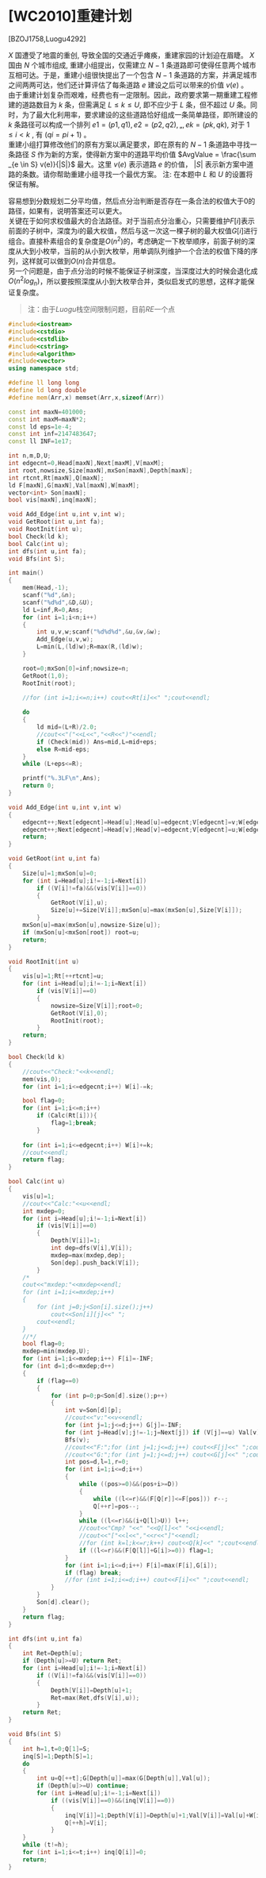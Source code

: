 # [WC2010]重建计划
[BZOJ1758,Luogu4292]

$X$ 国遭受了地震的重创, 导致全国的交通近乎瘫痪，重建家园的计划迫在眉睫。 $X$ 国由 $N$ 个城市组成, 重建小组提出，仅需建立 $N-1$ 条道路即可使得任意两个城市互相可达。于是，重建小组很快提出了一个包含 $N-1$ 条道路的方案，并满足城市之间两两可达，他们还计算评估了每条道路 $e$ 建设之后可以带来的价值 $v(e)$ 。  
由于重建计划复杂而艰难，经费也有一定限制。因此，政府要求第一期重建工程修建的道路数目为 $k$ 条，但需满足 $L \le k \le U$, 即不应少于 $L$ 条，但不超过 $U$ 条。同时，为了最大化利用率，要求建设的这些道路恰好组成一条简单路径，即所建设的 $k$ 条路径可以构成一个排列 $e1 = (p1, q1), e2 = (p2, q2), „, ek = (pk, qk),$  对于 $1 \le i < k$ , 有 $(qi = pi+1)$ 。  
重建小组打算修改他们的原有方案以满足要求，即在原有的 $N-1$ 条道路中寻找一条路径 $S$ 作为新的方案，使得新方案中的道路平均价值 $AvgValue = \frac{\sum _{e \in S} v(e)}{|S|}$ 最大。这里 $v(e)$ 表示道路 $e$ 的价值， $|S|$ 表示新方案中道路的条数。请你帮助重建小组寻找一个最优方案。 注: 在本题中 $L$ 和 $U$ 的设置将保证有解。

容易想到分数规划二分平均值，然后点分治判断是否存在一条合法的权值大于$0$的路径，如果有，说明答案还可以更大。   
关键在于如何求权值最大的合法路径。对于当前点分治重心，只需要维护$F[i]$表示前面的子树中，深度为$i$的最大权值，然后与这一次这一棵子树的最大权值$G[i]$进行组合。直接朴素组合的复杂度是$O(n^2)$的，考虑确定一下枚举顺序，前面子树的深度从大到小枚举，当前的从小到大枚举，用单调队列维护一个合法的权值下降的序列，这样就可以做到$O(n)$合并信息。  
另一个问题是，由于点分治的时候不能保证子树深度，当深度过大的时候会退化成$O(n^2 log _ n)$，所以要按照深度从小到大枚举合并，类似启发式的思想，这样才能保证复杂度。

> 注：由于$Luogu$栈空间限制问题，目前$RE$一个点

```cpp
#include<iostream>
#include<cstdio>
#include<cstdlib>
#include<cstring>
#include<algorithm>
#include<vector>
using namespace std;

#define ll long long
#define ld long double
#define mem(Arr,x) memset(Arr,x,sizeof(Arr))

const int maxN=401000;
const int maxM=maxN*2;
const ld eps=1e-4;
const int inf=2147483647;
const ll INF=1e17;

int n,m,D,U;
int edgecnt=0,Head[maxN],Next[maxM],V[maxM];
int root,nowsize,Size[maxN],mxSon[maxN],Depth[maxN];
int rtcnt,Rt[maxN],Q[maxN];
ld F[maxN],G[maxN],Val[maxN],W[maxM];
vector<int> Son[maxN];
bool vis[maxN],inq[maxN];

void Add_Edge(int u,int v,int w);
void GetRoot(int u,int fa);
void RootInit(int u);
bool Check(ld k);
bool Calc(int u);
int dfs(int u,int fa);
void Bfs(int S);

int main()
{
	mem(Head,-1);
	scanf("%d",&n);
	scanf("%d%d",&D,&U);
	ld L=inf,R=0,Ans;
	for (int i=1;i<n;i++)
	{
		int u,v,w;scanf("%d%d%d",&u,&v,&w);
		Add_Edge(u,v,w);
		L=min(L,(ld)w);R=max(R,(ld)w);
	}

	root=0;mxSon[0]=inf;nowsize=n;
	GetRoot(1,0);
	RootInit(root);

	//for (int i=1;i<=n;i++) cout<<Rt[i]<<" ";cout<<endl;
	
	do
	{
		ld mid=(L+R)/2.0;
		//cout<<"("<<L<<","<<R<<")"<<endl;
		if (Check(mid)) Ans=mid,L=mid+eps;
		else R=mid-eps;
	}
	while (L+eps<=R);

	printf("%.3LF\n",Ans);
	return 0;
}

void Add_Edge(int u,int v,int w)
{
	edgecnt++;Next[edgecnt]=Head[u];Head[u]=edgecnt;V[edgecnt]=v;W[edgecnt]=w;
	edgecnt++;Next[edgecnt]=Head[v];Head[v]=edgecnt;V[edgecnt]=u;W[edgecnt]=w;
	return;
}

void GetRoot(int u,int fa)
{
	Size[u]=1;mxSon[u]=0;
	for (int i=Head[u];i!=-1;i=Next[i])
		if ((V[i]!=fa)&&(vis[V[i]]==0))
		{
			GetRoot(V[i],u);
			Size[u]+=Size[V[i]];mxSon[u]=max(mxSon[u],Size[V[i]]);
		}
	mxSon[u]=max(mxSon[u],nowsize-Size[u]);
	if (mxSon[u]<mxSon[root]) root=u;
	return;
}

void RootInit(int u)
{
	vis[u]=1;Rt[++rtcnt]=u;
	for (int i=Head[u];i!=-1;i=Next[i])
		if (vis[V[i]]==0)
		{
			nowsize=Size[V[i]];root=0;
			GetRoot(V[i],0);
			RootInit(root);
		}
	return;
}

bool Check(ld k)
{
	//cout<<"Check:"<<k<<endl;
	mem(vis,0);
	for (int i=1;i<=edgecnt;i++) W[i]-=k;

	bool flag=0;
	for (int i=1;i<=n;i++)
		if (Calc(Rt[i])){
			flag=1;break;
		}
	
	for (int i=1;i<=edgecnt;i++) W[i]+=k;
	//cout<<endl;
	return flag;
}

bool Calc(int u)
{
	vis[u]=1;
	//cout<<"Calc:"<<u<<endl;
	int mxdep=0;
	for (int i=Head[u];i!=-1;i=Next[i])
		if (vis[V[i]]==0)
		{
			Depth[V[i]]=1;
			int dep=dfs(V[i],V[i]);
			mxdep=max(mxdep,dep);
			Son[dep].push_back(V[i]);
		}
	/*
	cout<<"mxdep:"<<mxdep<<endl;
	for (int i=1;i<=mxdep;i++)
	{
		for (int j=0;j<Son[i].size();j++)
			cout<<Son[i][j]<<" ";
		cout<<endl;
	}
	//*/
	bool flag=0;
	mxdep=min(mxdep,U);
	for (int i=1;i<=mxdep;i++) F[i]=-INF;
	for (int d=1;d<=mxdep;d++)
	{
		if (flag==0)
		{
			for (int p=0;p<Son[d].size();p++)
			{
				int v=Son[d][p];
				//cout<<"v:"<<v<<endl;
				for (int j=1;j<=d;j++) G[j]=-INF;
				for (int j=Head[v];j!=-1;j=Next[j]) if (V[j]==u) Val[v]=W[j]/*,cout<<"v w:"<<W[j]<<endl*/;
				Bfs(v);
				//cout<<"F:";for (int j=1;j<=d;j++) cout<<F[j]<<" ";cout<<endl;
				//cout<<"G:";for (int j=1;j<=d;j++) cout<<G[j]<<" ";cout<<endl;
				int pos=d,l=1,r=0;
				for (int i=1;i<=d;i++)
				{
					while ((pos>=0)&&(pos+i>=D))
					{
						while ((l<=r)&&(F[Q[r]]<=F[pos])) r--;
						Q[++r]=pos--;
					}
					while ((l<=r)&&(i+Q[l]>U)) l++;
					//cout<<"Cmp? "<<" "<<Q[l]<<" "<<i<<endl;
					//cout<<"["<<l<<","<<r<<"]"<<endl;
					//for (int k=l;k<=r;k++) cout<<Q[k]<<" ";cout<<endl;
					if ((l<=r)&&(F[Q[l]]+G[i]>=0)) flag=1;
				}
				for (int i=1;i<=d;i++) F[i]=max(F[i],G[i]);
				if (flag) break;
				//for (int i=1;i<=d;i++) cout<<F[i]<<" ";cout<<endl;
			}
		}
		Son[d].clear();
	}
	return flag;
}

int dfs(int u,int fa)
{
	int Ret=Depth[u];
	if (Depth[u]>=U) return Ret;
	for (int i=Head[u];i!=-1;i=Next[i])
		if ((V[i]!=fa)&&(vis[V[i]]==0))
		{
			Depth[V[i]]=Depth[u]+1;
			Ret=max(Ret,dfs(V[i],u));
		}
	return Ret;
}

void Bfs(int S)
{
	int h=1,t=0;Q[1]=S;
	inq[S]=1;Depth[S]=1;
	do
	{
		int u=Q[++t];G[Depth[u]]=max(G[Depth[u]],Val[u]);
		if (Depth[u]>=U) continue;
		for (int i=Head[u];i!=-1;i=Next[i])
			if ((vis[V[i]]==0)&&(inq[V[i]]==0))
			{
				inq[V[i]]=1;Depth[V[i]]=Depth[u]+1;Val[V[i]]=Val[u]+W[i];
				Q[++h]=V[i];
			}
	}
	while (t!=h);
	for (int i=1;i<=t;i++) inq[Q[i]]=0;
	return;
}
```